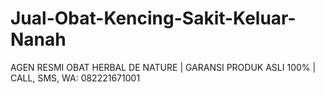 # Jual-Obat-Kencing-Sakit-Keluar-Nanah
AGEN RESMI OBAT HERBAL DE NATURE | GARANSI PRODUK ASLI 100% | CALL, SMS, WA: 082221671001
